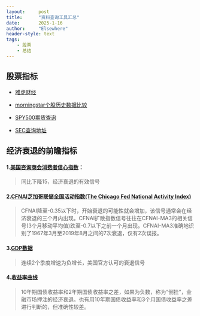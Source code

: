 ```yaml
---
layout: 	post
title: 		"资料查询工具汇总"
date:       2025-1-16
author: 	"Elsewhere"
header-style: text
tags:
    - 股票 
    - 总结
---
```


> 

## 股票指标

- [雅虎财经](http://finance.yahoo.com/)

- [morningstar个股历史数据比较](https://www.morningstar.com/stocks/xnas/aapl/valuation)

- [SPY500期货查询](https://www.cftc.gov/MarketReports/CommitmentsofTraders/index.htm)

- [SEC查询地址](www.sec.gov)



## 经济衰退的前瞻指标

#### 1.[美国咨询商会消费者信心指数](https://rl.fx678.com/content/id/112015032410000081.html)：

> 同比下降15，经济衰退的有效信号

#### 2.[CFNAI芝加哥联储全国活动指数(The Chicago Fed National Activity Index)](https://www.chicagofed.org/research/data/cfnai/current-data)

> CFNAI降至-0.35以下时，开始衰退的可能性就会增加，该信号通常会在经济衰退的三个月内出现。CFNAI扩散指数信号往往在CFNAI-MA3的相关信号(3个月移动平均值)跌至-0.7以下之前一个月出现。CFNAI-MA3准确地识别了1967年3月至2019年8月之间的7次衰退，仅有2次误报。

#### 3.[GDP数据](https://fred.stlouisfed.org/series/GDP#0)

> 连续2个季度增速为负增长，美国官方认可的衰退信号

#### 4.[收益率曲线](https://fred.stlouisfed.org/series/T10Y2Y)

> 10年期国债收益率和2年期国债收益率之差，如果为负数，称为“倒挂”，金融市场押注的经济衰退。也有用10年期国债收益率和3个月国债收益率之差进行判断的，但准确性较差。

